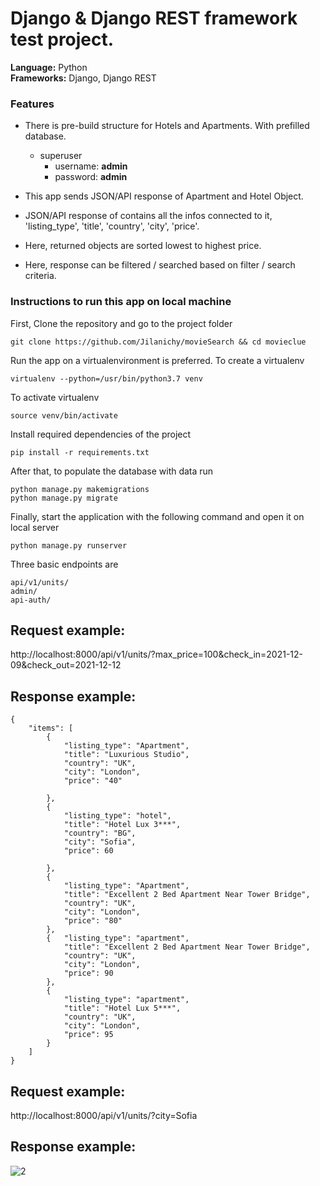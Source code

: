 # Django & Django REST framework test project.


<b>Language:</b> Python <br>
<b>Frameworks:</b> Django, Django REST <br>


### Features

  - There is pre-build structure for Hotels and Apartments. With prefilled database.
      - superuser
        - username: **admin**
        - password: **admin**

  - This app sends JSON/API response of Apartment and Hotel Object.
  - JSON/API response of contains all the infos connected to it, 'listing_type', 'title', 'country', 'city', 'price'.
  - Here, returned objects are sorted lowest to highest price.
  - Here, response can be filtered / searched based on filter / search criteria.



### Instructions to run this app on local machine

First, Clone the repository and go to the project folder
```console
git clone https://github.com/Jilanichy/movieSearch && cd movieclue
```
Run the app on a virtualenvironment is preferred. To create a virtualenv
 ```console
 virtualenv --python=/usr/bin/python3.7 venv
```
To activate virtualenv
 ```console
 source venv/bin/activate
```
Install required dependencies of the project
 ```console
 pip install -r requirements.txt
```

After that, to populate the database with data run
```console
python manage.py makemigrations
python manage.py migrate
```

Finally, start the application with the following command and open it on local server
```console
python manage.py runserver
```
Three basic endpoints are
```console
api/v1/units/
admin/
api-auth/
```


## Request example:

http://localhost:8000/api/v1/units/?max_price=100&check_in=2021-12-09&check_out=2021-12-12


## Response example:

    {
        "items": [
            {
                "listing_type": "Apartment",
                "title": "Luxurious Studio",
                "country": "UK",
                "city": "London",
                "price": "40"

            },
            {
                "listing_type": "hotel",
                "title": "Hotel Lux 3***",
                "country": "BG",
                "city": "Sofia",
                "price": 60

            },
            {
                "listing_type": "Apartment",
                "title": "Excellent 2 Bed Apartment Near Tower Bridge",
                "country": "UK",
                "city": "London",
                "price": "80"
            },
            {   "listing_type": "apartment",
                "title": "Excellent 2 Bed Apartment Near Tower Bridge",
                "country": "UK",
                "city": "London",
                "price": 90
            },
            {
                "listing_type": "apartment",
                "title": "Hotel Lux 5***",
                "country": "UK",
                "city": "London",
                "price": 95
            }
        ]
    }


## Request example:

http://localhost:8000/api/v1/units/?city=Sofia

## Response example:
![2](https://user-images.githubusercontent.com/32903934/116540216-adc47580-a90b-11eb-9aa9-2816855ef67a.png)

